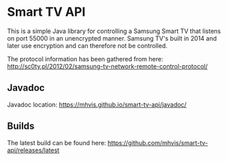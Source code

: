 # Smart TV API

This is a simple Java library for controlling a Samsung Smart TV that listens on port 55000 in an unencrypted manner.
Samsung TV's built in 2014 and later use encryption and can therefore not be controlled.

The protocol information has been gathered from here: http://sc0ty.pl/2012/02/samsung-tv-network-remote-control-protocol/

## Javadoc

Javadoc location: https://mhvis.github.io/smart-tv-api/javadoc/

## Builds

The latest build can be found here: https://github.com/mhvis/smart-tv-api/releases/latest
